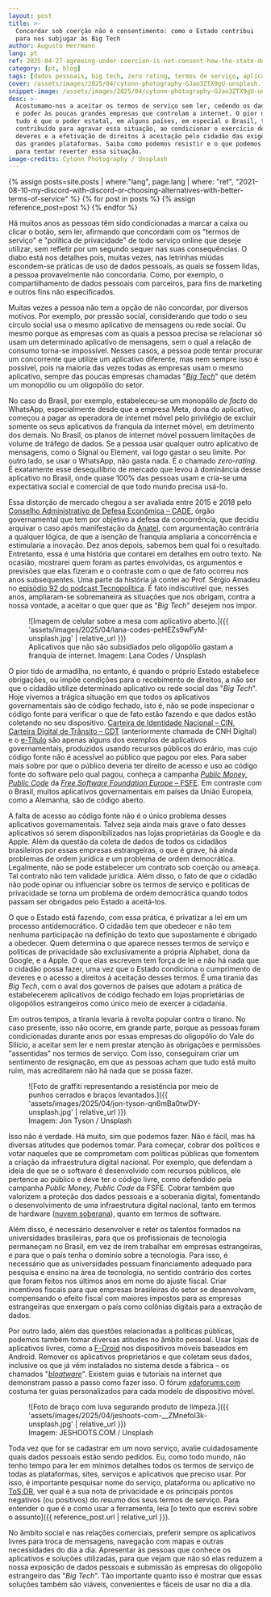 ```yaml
---
layout: post
title: >-
  Concordar sob coerção não é consentimento: como o Estado contribui
  para nos subjugar às Big Tech
author: Augusto Herrmann
lang: pt
ref: 2025-04-27-agreeing-under-coercion-is-not-consent-how-the-state-does-contribute-to-subjugate-us-to-big-tech
category: [pt, blog]
tags: [dados pessoais, big tech, zero rating, termos de serviço, aplicativos]
cover: /assets/images/2025/04/cytonn-photography-GJao3ZTX9gU-unsplash.jpg
snippet-image: /assets/images/2025/04/cytonn-photography-GJao3ZTX9gU-unsplash.jpg
desc: >-
  Acostumamo-nos a aceitar os termos de serviço sem ler, cedendo os dados
  e poder às poucas grandes empresas que controlam a internet. O pior de
  tudo é que o poder estatal, em alguns países, em especial o Brasil, tem
  contribuído para agravar essa situação, ao condicionar o exercício de
  deveres e a efetivação de direitos à aceitação pelo cidadão das exigências
  das grandes plataformas. Saiba como podemos resistir e o que podemos fazer
  para tentar reverter essa situação.
image-credits: Cytonn Photography / Unsplash
---
```


{% assign posts=site.posts | where:"lang", page.lang | where: "ref", "2021-08-10-my-discord-with-discord-or-choosing-alternatives-with-better-terms-of-service" %}
{% for post in posts %}
{% assign reference_post=post %}
{% endfor %}

Há muitos anos as pessoas têm sido condicionadas a marcar a caixa ou
clicar o botão, sem ler, afirmando que concordam com os "termos de serviço"
e "política de privacidade" de todo serviço online que deseje utilizar,
sem refletir por um segundo sequer nas suas consequências. O diabo está
nos detalhes pois, muitas vezes, nas letrinhas miúdas escondem-se práticas
de uso de dados pessoais, as quais se fossem lidas, a pessoa provavelmente
não concordaria. Como, por exemplo, o compartilhamento de dados pessoais
com parceiros, para fins de marketing e outros fins não especificados.

Muitas vezes a pessoa não tem a opção de não concordar, por diversos
motivos. Por exemplo, por pressão social, considerando que todo o seu
círculo social usa o mesmo aplicativo de mensagens ou rede social. Ou
mesmo porque as empresas com as quais a pessoa precisa se relacionar só
usam um determinado aplicativo de mensagens, sem o qual a relação de
consumo torna-se impossível. Nesses casos, a pessoa pode tentar procurar
um concorrente que utilize um aplicativo diferente, mas nem sempre isso é
possível, pois na maioria das vezes todas as empresas usam o mesmo
aplicativo, sempre das poucas empresas chamadas
"[*Big Tech*](https://pt.wikipedia.org/wiki/GAFAM)" que detêm um
monopólio ou um oligopólio do setor.

No caso do Brasil, por exemplo, estabeleceu-se um monopólio *de facto* do
WhatsApp, especialmente desde que a empresa Meta, dona do aplicativo,
começou a pagar as operadora de internet móvel pelo privilégio de excluir
somente os seus aplicativos da franquia da internet móvel, em detrimento
dos demais. No Brasil, os planos de internet móvel possuem limitações de
volume de tráfego de dados. Se a pessoa usar qualquer outro aplicativo de
mensagens, como o Signal ou Element, vai logo gastar o seu limite. Por
outro lado, se usar o WhatsApp, não gasta nada. É o chamado *zero-rating*.
É exatamente esse desequilíbrio de mercado que levou à dominância desse
aplicativo no Brasil, onde quase 100% das pessoas usam e cria-se uma
expectativa social e comercial de que todo mundo precisa usá-lo.

Essa distorção de mercado chegou a ser avaliada entre 2015 e 2018 pelo
[Conselho Administrativo de Defesa Econômica – CADE](https://www.gov.br/cade/pt-br),
órgão governamental que tem por objetivo a defesa da concorrência, que
decidiu arquivar o caso após manifestação da
[Anatel](https://www.gov.br/anatel/pt-br), com argumentação contrária a
qualquer lógica, de que a isenção de franquia ampliaria a concorrência e
estimularia a inovação. Dez anos depois, sabemos bem qual foi o
resultado. Entretanto, essa é uma história que contarei em detalhes em
outro texto. Na ocasião, mostrarei quem foram as partes envolvidas, os
argumentos e previsões que elas fizeram e o contraste com o que de fato
ocorreu nos anos subsequentes. Uma parte da história já contei ao Prof.
Sérgio Amadeu no
[episódio 92 do podcast Tecnopolítica](https://www.youtube.com/watch?v=gcJ7RnbMjE8).
É fato indiscutível que, nesses anos, ampliaram-se sobremaneira as
situações que nos obrigam, contra a nossa vontade, a aceitar o que quer
que as "*Big Tech*" desejem nos impor.

<figure markdown="1">
![Imagem de celular sobre a mesa com aplicativo aberto.]({{ 'assets/images/2025/04/lana-codes-peHEZs9wFyM-unsplash.jpg' | relative_url }})
<figcaption>Aplicativos que não são subsidiados pelo oligopólio gastam a franquia de internet. Imagem: Lana Codes / Unsplash</figcaption>
</figure>

O pior tido de armadilha, no entanto, é quando o próprio Estado
estabelece obrigações, ou impõe condições para o recebimento de direitos,
a não ser que o cidadão utilize determinado aplicativo ou rede social das
"*Big Tech*". Hoje vivemos a trágica situação em que todos os aplicativos
governamentais são de código fechado, isto é, não se pode inspecionar o
código fonte para verificar o que de fato estão fazendo e que dados estão
coletando no seu dispositivo.
[Carteira de Identidade Nacional – CIN](https://www.gov.br/governodigital/pt-br/identidade/identificacao-do-cidadao-e-carteira-de-identidade-nacional),
[Carteira Digital de Trânsito – CDT](https://www.gov.br/pt-br/apps/carteira-digital-de-transito-1)
(anteriormente chamada de CNH Digital) e o
[e-Título](https://www.justicaeleitoral.jus.br/titulo-eleitoral/) são
apenas alguns dos exemplos de aplicativos governamentais, produzidos
usando recursos públicos do erário, mas cujo código fonte não é acessível
ao público que pagou por eles. Para saber mais sobre por que o público
deveria ter direito de acesso e uso ao código fonte do software pelo qual
pagou, conheça a campanha
[*Public Money, Public Code*](https://publiccode.eu/pt/) da
[*Free Software Foundation Europe* – FSFE](https://fsfe.org/index.pt.html). Em
contraste com o Brasil, muitos aplicativos governamentais em países da
União Europeia, como a Alemanha, são de código aberto.

A falta de acesso ao código fonte não é o único problema desses
aplicativos governamentais. Talvez seja ainda mais grave o fato desses
aplicativos só serem disponibilizados nas lojas proprietárias da Google e
da Apple. Além da questão da coleta de dados de todos os cidadãos
brasileiros por essas empresas estrangeiras, o que é grave, há ainda
problemas de ordem jurídica e um problema de ordem democrática.
Legalmente, não se pode estabelecer um contrato sob coerção ou ameaça.
Tal contrato não tem validade jurídica. Além disso, o fato de que o
cidadão não pode opinar ou influenciar sobre os termos de serviço e
políticas de privacidade se torna um problema de ordem democrática quando
todos passam ser obrigados pelo Estado a aceitá-los.

O que o Estado está fazendo, com essa prática, é privatizar a lei em um
processo antidemocrático. O cidadão tem que obedecer e não tem nenhuma
participação na definição do texto que supostamente é obrigado a
obedecer. Quem determina o que aparece nesses termos de serviço e
políticas de privacidade são exclusivamente a própria Alphabet, dona da
Google, e a Apple. O que elas escrevem tem força de lei e não há nada que
o cidadão possa fazer, uma vez que o Estado condiciona o cumprimento de
deveres e o acesso a direitos à aceitação desses termos. É uma tirania
das *Big Tech*, com o aval dos governos de países que adotam a prática de
estabelecerem aplicativos de código fechado em lojas proprietárias de
oligopólios estrangeiros como único meio de exercer a cidadania.

Em outros tempos, a tirania levaria à revolta popular contra o tirano. No
caso presente, isso não ocorre, em grande parte, porque as pessoas foram
condicionadas durante anos por essas empresas do oligopólio do Vale do
Silício, a aceitar sem ler e nem prestar atenção às obrigações e
permissões "assentidas" nos termos de serviço. Com isso, conseguiram criar
um sentimento de resignação, em que as pessoas acham que tudo está muito
ruim, mas acreditarem não há nada que se possa fazer.

<figure markdown="1">
![Foto de graffiti representando a resistência por meio de punhos cerrados e braços levantados.]({{ 'assets/images/2025/04/jon-tyson-qn6mBa0twDY-unsplash.jpg' | relative_url }})
<figcaption>Imagem: Jon Tyson / Unsplash</figcaption>
</figure>

Isso não é verdade. Há muito, sim que podemos fazer. Não é fácil, mas há
diversas atitudes que podemos tomar. Para começar, cobrar dos políticos e
votar naqueles que se comprometam com políticas públicas que fomentem a
criação da infraestrutura digital nacional. Por exemplo, que defendam a
ideia de que se o software é desenvolvido com recursos públicos, ele
pertence ao público e deve ter o código livre, como defendido pela
campanha *Public Money, Public Code* da FSFE. Cobrar também que valorizem
a proteção dos dados pessoais e a soberania digital, fomentando o
desenvolvimento de uma infraestrutura digital nacional, tanto em termos
de hardware
([nuvem soberana](https://www.nexojornal.com.br/expresso/2024/10/09/o-que-e-nuvem-soberana-e-por-que-o-brasil-quer-ter-uma)),
quanto em termos de software.

Além disso, é necessário desenvolver e reter os talentos formados na
universidades brasileiras, para que os profissionais de tecnologia
permaneçam no Brasil, em vez de irem trabalhar em empresas estrangeiras,
e para que o país tenha o domínio sobre a tecnologia. Para isso, é
necessário que as universidades possuam financiamento adequado para
pesquisa e ensino na área de tecnologia, no sentido contrário dos cortes
que foram feitos nos últimos anos em nome do ajuste fiscal. Criar
incentivos fiscais para que empresas brasileiras do setor se desenvolvam,
compensando o efeito fiscal com maiores impostos para as empresas
estrangeiras que enxergam o país como colônias digitais para a extração
de dados.

Por outro lado, além das questões relacionadas a políticas públicas,
podemos também tomar diversas atitudes no âmbito pessoal. Usar lojas de
aplicativos livres, como a [F-Droid](https://f-droid.org/) nos
dispositivos móveis baseados em Android. Remover os aplicativos
proprietários e que coletam seus dados, inclusive os que já vêm
instalados no sistema desde a fábrica – os chamados
"*[bloatware](https://pt.wikipedia.org/wiki/Bloatware)*".
Existem guias e tutoriais na internet que demonstram passo a passo como
fazer isso. O fórum [xdaforums.com](https://xdaforums.com/) costuma ter
guias personalizados para cada modelo de dispositivo móvel.

<figure markdown="1">
![Foto de braço com luva segurando produto de limpeza.]({{ 'assets/images/2025/04/jeshoots-com-__ZMnefoI3k-unsplash.jpg' | relative_url }})
<figcaption>Imagem: JESHOOTS.COM / Unsplash</figcaption>
</figure>

Toda vez que for se cadastrar em um novo serviço, avalie cuidadosamente
quais dados pessoais estão sendo pedidos. Eu, como todo mundo, não tenho
tempo para ler em mínimos detalhes todos os termos de serviço de todas as
plataformas, sites, serviços e aplicativos que preciso usar. Por isso, é
importante pesquisar nome do serviço, plataforma ou aplicativo no
[ToS;DR](https://tosdr.org), ver qual é a sua nota de privacidade e os
principais pontos negativos (ou positivos) do resumo dos seus termos de
serviço. Para entender o que é e como usar a ferramenta, leia
[o texto que escrevi sobre o assunto]({{ reference_post.url | relative_url }}).

No âmbito social e nas relações comerciais, preferir sempre
os aplicativos livres para troca de mensagens, navegação com mapas e
outras necessidades do dia a dia. Apresentar às pessoas que conhece os
aplicativos e soluções utilizadas, para que vejam que não só elas reduzem
a nossa exposição de dados pessoais e submissão às empresas do oligopólio
estrangeiro das "*Big Tech*". Tão importante quanto isso é mostrar que
essas soluções também são viáveis, convenientes e fáceis de usar no dia a
dia.
